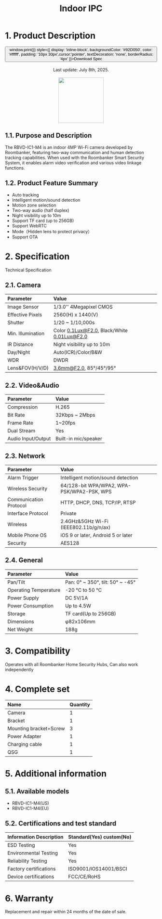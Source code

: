 ﻿---
description: Roombanker Indoor IPC.
title: Indoor IPC
tags:
- Indoor IPC spec
---

# 1. Product Description

<div style={{textAlign: 'center'}}>
<button onClick={() => window.print()} style={{ display: 'inline-block', backgroundColor: '#92D050', color: '#ffffff', padding: '10px 30px',cursor:'pointer', textDecoration: 'none', borderRadius: '4px' }}>Download Spec</button>
</div>
<br />

<center>
    Last update: July 8th, 2025.
</center>

<br />
<div align="center">
  <img src="https://dusunprj.oss-us-west-1.aliyuncs.com/RBGW/pic/indoor-ipc/spec/indoor-spec-1.png" width="150" />
</div>

## 1.1. Purpose and Description
The RBVD-IC1-M4 is an indoor 4MP Wi-Fi camera developed by Roombanker, featuring two-way communication and human detection tracking capabilities. When used with the Roombanker Smart Security System, it enables alarm video verification and various video linkage functions.

## 1.2. Product Feature Summary

- Auto tracking
- Intelligent motion/sound detection
- Motion zone selection
- Two-way audio (half duplex)
- Night visibility up to 10m
- Support TF card (up to 256GB)
- Support WebRTC
- Mode（Hidden lens to protect privacy）
- Support OTA

# 2. Specification
Technical Specification

## 2.1. Camera
| Parameter                      | Value                                        |
| :----------------------------- | :--------------------------------------------|
| Image Sensor                   | 1/3.0'' 4Megapixel CMOS                      |
| Effective Pixels               | 2560(H)  x  1440(V)                          |
| Shutter                        | 1/20 ~ 1/10,000s                               | 
| Min. Illumination              | Color 0.1Lux@F2.0, Black/White 0.01Lux@F2.0  |
| IR Distance                    | Night visibility up to 10m                   |
| Day/Night                      | Auto(ICR)/Color/B&W                          |
| WDR                            | DWDR                                         |
| Lens&FOV(H/V/D)                | 3.6mm@F2.0,  85°/45°/95°                     |

## 2.2. Video&Audio
| Parameter                      | Value                                        |
| :----------------------------- | :--------------------------------------------|
| Compression                    | H.265                                        |
| Bit Rate                       | 32Kbps ~ 2Mbps                                 |
| Frame Rate                     | 1~20fps                                      | 
| Dual Stream                    | Yes                                          |
| Audio Input/Output             | Built-in mic/speaker                         |

## 2.3. Network
| Parameter                      | Value                                        |
| :----------------------------- | :--------------------------------------------|
| Alarm Trigger                  | Intelligent motion/sound detection           |
| Wireless Security              | 64/128-bit WPA/WPA2, WPA-PSK/WPA2-PSK, WPS   |
| Communication Protocol         | HTTP, DHCP, DNS, TCP/IP, RTSP                | 
| Interface Protocol             | Private                                      |
| Wireless	                     | 2.4GHz&5GHz Wi-Fi (IEEE802.11b/g/n/ax)       |
| Mobile Phone OS                | iOS 9 or later, Android 5 or later           |
| Security                       | AES128                                       |

## 2.4. General
| Parameter                      | Value                                        |
| :----------------------------- | :--------------------------------------------|
| Pan/Tilt                       | Pan: 0° ~ 350°, tilt: 50° ~ -45°             |
| Operating Temperature          | -20 °C to 50 °C                              |
| Power Supply                   | DC 5V/1A                                     | 
| Power Consumption              | Up to 4.5W                                   |
| Storage	                     | TF card(Up to 256GB)                         |
| Dimensions	                 | φ82x106mm                                    |
| Net Weight	                 | 188g                                         |


# 3. Compatibility
Operates with all Roombanker Home Security Hubs, Can also work independently

# 4. Complete set
| Name                        | Quantity |
| :-------------------------- | :--------|
| Camera                      | 1        |
| Bracket                     | 1        |
| Mounting bracket+Screw      | 3        |
| Power Adapter               | 1        |
| Charging cable              | 1        |
| QSG                         | 1        |


# 5. Additional information
## 5.1. Available models
- RBVD-IC1-M4(US)
- RBVD-IC1-M4(EU)

## 5.2. Certifications and test standard

| Information Description        | Standard(Yes) custom(No)    |
| :----------------------------- | :---------------------------|
| ESD Testing                    | Yes                         |
| Environmental Testing          | Yes                         |
| Reliability Testing            | Yes                         | 
| Factory certifications         | ISO9001/IOS14001/BSCI       |
| Device certifications          | FCC/CE/RoHS                 |

# 6. Warranty
Replacement and repair within 24 months of the date of sale. 

